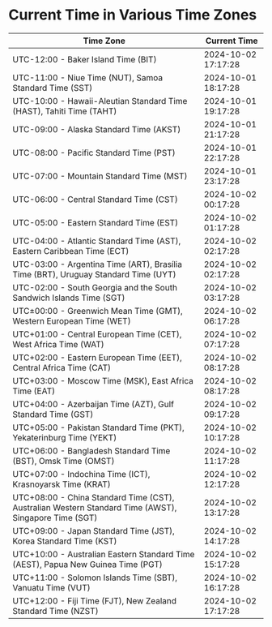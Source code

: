 # Current Time in Various Time Zones

| Time Zone | Current Time |
|-----------|--------------|
| UTC-12:00 - Baker Island Time (BIT) | 2024-10-02 17:17:28 |
| UTC-11:00 - Niue Time (NUT), Samoa Standard Time (SST) | 2024-10-01 18:17:28 |
| UTC-10:00 - Hawaii-Aleutian Standard Time (HAST), Tahiti Time (TAHT) | 2024-10-01 19:17:28 |
| UTC-09:00 - Alaska Standard Time (AKST) | 2024-10-01 21:17:28 |
| UTC-08:00 - Pacific Standard Time (PST) | 2024-10-01 22:17:28 |
| UTC-07:00 - Mountain Standard Time (MST) | 2024-10-01 23:17:28 |
| UTC-06:00 - Central Standard Time (CST) | 2024-10-02 00:17:28 |
| UTC-05:00 - Eastern Standard Time (EST) | 2024-10-02 01:17:28 |
| UTC-04:00 - Atlantic Standard Time (AST), Eastern Caribbean Time (ECT) | 2024-10-02 02:17:28 |
| UTC-03:00 - Argentina Time (ART), Brasília Time (BRT), Uruguay Standard Time (UYT) | 2024-10-02 02:17:28 |
| UTC-02:00 - South Georgia and the South Sandwich Islands Time (SGT) | 2024-10-02 03:17:28 |
| UTC±00:00 - Greenwich Mean Time (GMT), Western European Time (WET) | 2024-10-02 06:17:28 |
| UTC+01:00 - Central European Time (CET), West Africa Time (WAT) | 2024-10-02 07:17:28 |
| UTC+02:00 - Eastern European Time (EET), Central Africa Time (CAT) | 2024-10-02 08:17:28 |
| UTC+03:00 - Moscow Time (MSK), East Africa Time (EAT) | 2024-10-02 08:17:28 |
| UTC+04:00 - Azerbaijan Time (AZT), Gulf Standard Time (GST) | 2024-10-02 09:17:28 |
| UTC+05:00 - Pakistan Standard Time (PKT), Yekaterinburg Time (YEKT) | 2024-10-02 10:17:28 |
| UTC+06:00 - Bangladesh Standard Time (BST), Omsk Time (OMST) | 2024-10-02 11:17:28 |
| UTC+07:00 - Indochina Time (ICT), Krasnoyarsk Time (KRAT) | 2024-10-02 12:17:28 |
| UTC+08:00 - China Standard Time (CST), Australian Western Standard Time (AWST), Singapore Time (SGT) | 2024-10-02 13:17:28 |
| UTC+09:00 - Japan Standard Time (JST), Korea Standard Time (KST) | 2024-10-02 14:17:28 |
| UTC+10:00 - Australian Eastern Standard Time (AEST), Papua New Guinea Time (PGT) | 2024-10-02 15:17:28 |
| UTC+11:00 - Solomon Islands Time (SBT), Vanuatu Time (VUT) | 2024-10-02 16:17:28 |
| UTC+12:00 - Fiji Time (FJT), New Zealand Standard Time (NZST) | 2024-10-02 17:17:28 |
